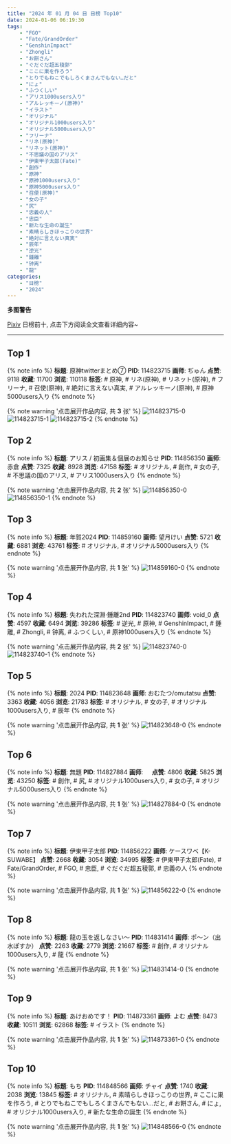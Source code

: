 ```yaml
---
title: "2024 年 01 月 04 日 日榜 Top10"
date: 2024-01-06 06:19:30
tags:
    - "FGO"
    - "Fate/GrandOrder"
    - "GenshinImpact"
    - "Zhongli"
    - "お餅さん"
    - "ぐだぐだ超五稜郭"
    - "ここに巣を作ろう"
    - "とりでもねこでもしろくまさんでもない…だと"
    - "にょ"
    - "ふつくしい"
    - "アリス1000users入り"
    - "アルレッキーノ(原神)"
    - "イラスト"
    - "オリジナル"
    - "オリジナル1000users入り"
    - "オリジナル5000users入り"
    - "フリーナ"
    - "リネ(原神)"
    - "リネット(原神)"
    - "不思議の国のアリス"
    - "伊東甲子太郎(Fate)"
    - "創作"
    - "原神"
    - "原神1000users入り"
    - "原神5000users入り"
    - "召使(原神)"
    - "女の子"
    - "尻"
    - "忠義の人"
    - "忠臣"
    - "新たな生命の誕生"
    - "素晴らしきほっこりの世界"
    - "絶対に言えない真実"
    - "辰年"
    - "逆光"
    - "鍾離"
    - "钟离"
    - "龍"
categories:
    - "日榜"
    - "2024"
---
```


<i class="fa fa-triangle-exclamation"></i>**多图警告**<i class="fa fa-triangle-exclamation"></i>

[Pixiv](https://www.pixiv.net/) 日榜前十, 点击下方阅读全文查看详细内容~

<!-- more -->

---

## Top 1

{% note info %}
**标题**: 原神twitterまとめ⑦
**PID**: 114823715 **画师**: ぢゅん
**点赞**: 9118 **收藏**: 11700 **浏览**: 110118
**标签**: # 原神, # リネ(原神), # リネット(原神), # フリーナ, # 召使(原神), # 絶対に言えない真実, # アルレッキーノ(原神), # 原神5000users入り
{% endnote %}

{% note warning '点击展开作品内容, 共 **3** 张' %}
![114823715-0](https://i.pixiv.re/img-original/img/2024/01/03/00/00/33/114823715_p0.jpg)
![114823715-1](https://i.pixiv.re/img-original/img/2024/01/03/00/00/33/114823715_p1.jpg)
![114823715-2](https://i.pixiv.re/img-original/img/2024/01/03/00/00/33/114823715_p2.jpg)
{% endnote %}

## Top 2

{% note info %}
**标题**: アリス / 初画集＆個展のお知らせ
**PID**: 114856350 **画师**: 赤倉
**点赞**: 7325 **收藏**: 8928 **浏览**: 47158
**标签**: # オリジナル, # 創作, # 女の子, # 不思議の国のアリス, # アリス1000users入り
{% endnote %}

{% note warning '点击展开作品内容, 共 **2** 张' %}
![114856350-0](https://i.pixiv.re/img-original/img/2024/01/04/00/37/31/114856350_p0.png)
![114856350-1](https://i.pixiv.re/img-original/img/2024/01/04/00/37/31/114856350_p1.png)
{% endnote %}

## Top 3

{% note info %}
**标题**: 年賀2024
**PID**: 114859160 **画师**: 望月けい
**点赞**: 5721 **收藏**: 6881 **浏览**: 43761
**标签**: # オリジナル, # オリジナル5000users入り
{% endnote %}

{% note warning '点击展开作品内容, 共 **1** 张' %}
![114859160-0](https://i.pixiv.re/img-original/img/2024/01/04/01/28/02/114859160_p0.png)
{% endnote %}

## Top 4

{% note info %}
**标题**: 失われた深淵·鍾離2nd
**PID**: 114823740 **画师**: void_0
**点赞**: 4597 **收藏**: 6494 **浏览**: 39286
**标签**: # 逆光, # 原神, # GenshinImpact, # 鍾離, # Zhongli, # 钟离, # ふつくしい, # 原神1000users入り
{% endnote %}

{% note warning '点击展开作品内容, 共 **2** 张' %}
![114823740-0](https://i.pixiv.re/img-original/img/2024/01/03/00/00/43/114823740_p0.jpg)
![114823740-1](https://i.pixiv.re/img-original/img/2024/01/03/00/00/43/114823740_p1.jpg)
{% endnote %}

## Top 5

{% note info %}
**标题**: 2024
**PID**: 114823648 **画师**: おむたつ/omutatsu
**点赞**: 3363 **收藏**: 4056 **浏览**: 21783
**标签**: # オリジナル, # 女の子, # オリジナル1000users入り, # 辰年
{% endnote %}

{% note warning '点击展开作品内容, 共 **1** 张' %}
![114823648-0](https://i.pixiv.re/img-original/img/2024/01/03/00/00/19/114823648_p0.jpg)
{% endnote %}

## Top 6

{% note info %}
**标题**: 無題
**PID**: 114827884 **画师**: ㅤ
**点赞**: 4806 **收藏**: 5825 **浏览**: 43250
**标签**: # 創作, # 尻, # オリジナル1000users入り, # 女の子, # オリジナル5000users入り
{% endnote %}

{% note warning '点击展开作品内容, 共 **1** 张' %}
![114827884-0](https://i.pixiv.re/img-original/img/2024/01/03/02/31/49/114827884_p0.png)
{% endnote %}

## Top 7

{% note info %}
**标题**: 伊東甲子太郎
**PID**: 114856222 **画师**: ケースワベ【K-SUWABE】
**点赞**: 2668 **收藏**: 3054 **浏览**: 34995
**标签**: # 伊東甲子太郎(Fate), # Fate/GrandOrder, # FGO, # 忠臣, # ぐだぐだ超五稜郭, # 忠義の人
{% endnote %}

{% note warning '点击展开作品内容, 共 **1** 张' %}
![114856222-0](https://i.pixiv.re/img-original/img/2024/01/04/00/00/20/114856222_p0.png)
{% endnote %}

## Top 8

{% note info %}
**标题**: 龍の玉を返しなさい～
**PID**: 114831414 **画师**: ポ～ン（出水ぽすか）
**点赞**: 2263 **收藏**: 2779 **浏览**: 21667
**标签**: # 創作, # オリジナル1000users入り, # 龍
{% endnote %}

{% note warning '点击展开作品内容, 共 **1** 张' %}
![114831414-0](https://i.pixiv.re/img-original/img/2024/01/03/07/30/01/114831414_p0.jpg)
{% endnote %}

## Top 9

{% note info %}
**标题**: あけおめです！
**PID**: 114873361 **画师**: よむ
**点赞**: 8473 **收藏**: 10511 **浏览**: 62868
**标签**: # イラスト
{% endnote %}

{% note warning '点击展开作品内容, 共 **1** 张' %}
![114873361-0](https://i.pixiv.re/img-original/img/2024/01/04/17/15/50/114873361_p0.png)
{% endnote %}

## Top 10

{% note info %}
**标题**: もち
**PID**: 114848566 **画师**: チャイ
**点赞**: 1740 **收藏**: 2038 **浏览**: 13845
**标签**: # オリジナル, # 素晴らしきほっこりの世界, # ここに巣を作ろう, # とりでもねこでもしろくまさんでもない…だと, # お餅さん, # にょ, # オリジナル1000users入り, # 新たな生命の誕生
{% endnote %}

{% note warning '点击展开作品内容, 共 **1** 张' %}
![114848566-0](https://i.pixiv.re/img-original/img/2024/01/03/20/30/02/114848566_p0.png)
{% endnote %}
